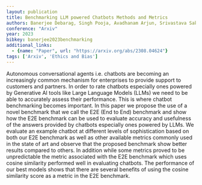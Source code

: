 ```yaml
---
layout: publication
title: Benchmarking LLM powered Chatbots Methods and Metrics
authors: Banerjee Debarag, Singh Pooja, Avadhanam Arjun, Srivastava Saksham
conference: "Arxiv"
year: 2023
bibkey: banerjee2023benchmarking
additional_links:
  - {name: "Paper", url: "https://arxiv.org/abs/2308.04624"}
tags: ['Arxiv', 'Ethics and Bias']
---
```

Autonomous conversational agents i.e. chatbots are becoming an increasingly common mechanism for enterprises to provide support to customers and partners. In order to rate chatbots especially ones powered by Generative AI tools like Large Language Models (LLMs) we need to be able to accurately assess their performance. This is where chatbot benchmarking becomes important. In this paper we propose the use of a novel benchmark that we call the E2E (End to End) benchmark and show how the E2E benchmark can be used to evaluate accuracy and usefulness of the answers provided by chatbots especially ones powered by LLMs. We evaluate an example chatbot at different levels of sophistication based on both our E2E benchmark as well as other available metrics commonly used in the state of art and observe that the proposed benchmark show better results compared to others. In addition while some metrics proved to be unpredictable the metric associated with the E2E benchmark which uses cosine similarity performed well in evaluating chatbots. The performance of our best models shows that there are several benefits of using the cosine similarity score as a metric in the E2E benchmark.
